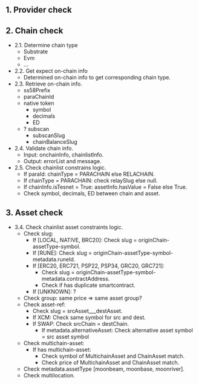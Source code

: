 ## 1. Provider check
## 2. Chain check
- 2.1. Determine chain type
  - Substrate
  - Evm
  - ...
- 2.2. Get expect on-chain info
  - Determined on-chain info to get corresponding chain type.
- 2.3. Retrieve on-chain info.
  - ss58Prefix
  - paraChainId
  - native token
    - symbol
    - decimals
    - ED
  - ? subscan
    - subscanSlug
    - chainBalanceSlug
- 2.4. Validate chain info.
  - Input: onchainInfo, chainlistInfo.
  - Output: errorList and message.
- 2.5. Check chainlist constrains logic.
  - If paraId: chainType = PARACHAIN else RELACHAIN.
  - If chainType = PARACHAIN: check relaySlug else null.
  - If chainInfo.isTesnet = True: assetInfo.hasValue = False else True.
  - Check symbol, decimals, ED between chain and asset.
## 3. Asset check
- 3.4. Check chainlist asset constraints logic.
  - Check slug:
    - If [LOCAL, NATIVE, BRC20]: Check slug = originChain-assetType-symbol.
    - If [RUNE]: Check slug = originChain-assetType-symbol-metadata.runeId.
    - If [ERC20, ERC721, PSP22, PSP34, GRC20, GRC721]:
      - Check slug = originChain-assetType-symbol-metadata.contractAddress.
      - Check if has duplicate smartcontract.
    - If [UNKNOWN]: ?
  - Check group: same price => same asset group?
  - Check asset-ref:
    - Check slug = srcAsset___destAsset.
    - If XCM: Check same symbol for src and dest.
    - If SWAP: Check srcChain = destChain.
      - If metadata.alternativeAsset: Check alternative asset symbol = src asset symbol
  - Check multichain-asset:
    - If has multichain-asset:
      - Check symbol of MultichainAsset and ChainAsset match.
      - Check price of MultichainAsset and ChainAsset match.
  - Check metadata.assetType [moonbeam, moonbase, moonriver].
  - Check multilocation.
